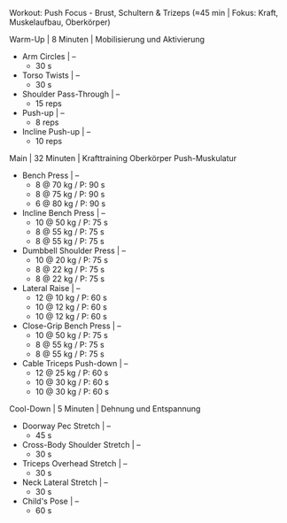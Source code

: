 Workout: Push Focus - Brust, Schultern & Trizeps (≈45 min | Fokus: Kraft, Muskelaufbau, Oberkörper)

Warm-Up | 8 Minuten | Mobilisierung und Aktivierung
- Arm Circles | –
    - 30 s
- Torso Twists | –
    - 30 s
- Shoulder Pass-Through | –
    - 15 reps
- Push-up | –
    - 8 reps
- Incline Push-up | –
    - 10 reps

Main | 32 Minuten | Krafttraining Oberkörper Push-Muskulatur
- Bench Press | –
    - 8 @ 70 kg / P: 90 s
    - 8 @ 75 kg / P: 90 s
    - 6 @ 80 kg / P: 90 s
- Incline Bench Press | –
    - 10 @ 50 kg / P: 75 s
    - 8 @ 55 kg / P: 75 s
    - 8 @ 55 kg / P: 75 s
- Dumbbell Shoulder Press | –
    - 10 @ 20 kg / P: 75 s
    - 8 @ 22 kg / P: 75 s
    - 8 @ 22 kg / P: 75 s
- Lateral Raise | –
    - 12 @ 10 kg / P: 60 s
    - 10 @ 12 kg / P: 60 s
    - 10 @ 12 kg / P: 60 s
- Close-Grip Bench Press | –
    - 10 @ 50 kg / P: 75 s
    - 8 @ 55 kg / P: 75 s
    - 8 @ 55 kg / P: 75 s
- Cable Triceps Push-down | –
    - 12 @ 25 kg / P: 60 s
    - 10 @ 30 kg / P: 60 s
    - 10 @ 30 kg / P: 60 s

Cool-Down | 5 Minuten | Dehnung und Entspannung
- Doorway Pec Stretch | –
    - 45 s
- Cross-Body Shoulder Stretch | –
    - 30 s
- Triceps Overhead Stretch | –
    - 30 s
- Neck Lateral Stretch | –
    - 30 s
- Child's Pose | –
    - 60 s